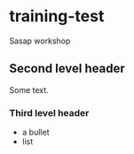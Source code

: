 # training-test

Sasap workshop

## Second level header

Some text.

### Third level header

- a bullet
- list